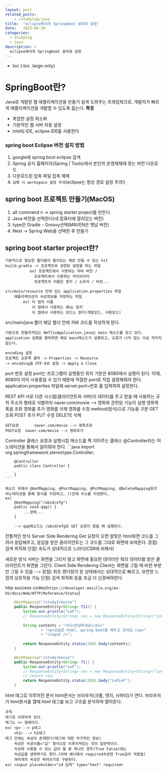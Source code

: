 ```yaml
---
layout: post
related_posts:
    - /studylog/java
title:  "eclipse에서의 Springboot 설치와 설정"
date:   2025-06-30
categories:
  - studylog
  - java
description: >
  eclipse에서의 Springboot 설치와 설정
---
```

* toc
{:toc .large-only}

# SpringBoot란?
Java로 개발된 웹 애플리케이션을 만들기 쉽게 도와주는 프레임워크로, 개발자가 빠르게 애플리케이션을 개발할 수 있도록 돕는다.
**특징**
* 복잡한 설정 최소화
* 기본적인 웹 서버 자동 설정
* intellij IDE, eclipse IDE를 사용한다

### spring boot Eclipse 버전 설치 방법
1. google에 spring boot eclipse 검색
2. Spring 공식 홈페이지(Spring | Tools)에서 본인의 운영체제에 맞는 버전 다운로드
3. 다운로드된 압축 파일 압축 해제
4. `실행 시 workspace 설정 주의`(eclipse는 항상 경로 설정 주의!)

## spring boot 프로젝트 만들기(MacOS)
1. alt command n -> spring starter project를 만든다.
2. Java 버전을 선택한다(내 컴퓨터에 깔려있는 버전)
3. type은 Gradle - Groovy선택(MAVEN은 옛날 버전)
4. Next -> Spring Web을 선택한 후 만들기

## spring boot starter project란?
	기본적으로 필요한 폴더들이 들어있는 채로 만들 수 있는 kit
	build.gradle -> 프로젝트와 관련된 설정을 하는 파일
			   ex) 프로젝트에서 사용하는 자바 버전 /
				 프로젝트에서 사용하는 라이브러리
				 프로젝트의 이름은 뭔지 / 소유자 / 버전...
	
	src/main/resource 안에 있는 application.properties 파일
		애플리케이션의 속성정보를 저장하는 파일
			ex) 이 앱의 이름
			    이 앱에서 사용하는 db는 뭔지
			    이 앱에서 사용하는 모드는 뭔지(개발모드, 사용모드)

src/main/java 폴더
	해당 폴더 안에 자바 코드를 작성하게 된다.

	기본으로 만들어져있는 NeflixApplication.java는 main 메소드를 갖고 있다.
	application 실행을 클릭하면 해당 main메소드가 실행되고, 오류가 나지 않는 이상 꺼지지 않는다.

    encoding 설정
	프로젝트 오른쪽 클릭 -> Properties -> Resource
	-> encoding을 UTF-8로 설정 -> Apply & Close

port 번호 설정
	port는 프로그램이 실행중인 위치
	기본은 8080에서 실행이 된다.
	이때, 8080이 이미 사용중일 수 있기 때문에 적절한 port로 직접 설정해줘야 한다.
	application.properties 파일에 
		server.port=번호
	를 입력하여 설정한다.

REST API
서로 다른 시스템(클라이언트와 서버)이 데이터를 주고 받을 때 사용하는 규칙
주소의 형태로 식별하자
naver.com/movie --> 영화와 관련된 기능이 실행
                영화목록을 조회
                영화를 추가
                영화를 삭제
                영화를 수정
method(방식)으로 기능을 구분
    GET		조회
    POST		추가
    PUT 		수정
    DELETE		삭제

    GET요청		naver.com/movie --> 영화조회
    POST요청	naver.com/movie --> 영화추가

Controller 클래스
	요청과 실행시킬 메소드를 짝 지어주는 클래스
	@Controller라는 어노테이션을 통해서 알려줘야 한다.
    ```java
        import org.springframework.stereotype.Controller;

        @Controller
        public class Controller {
        
        }
    ```

	메소드 위에서 @GetMapping, @PostMapping, @PutMapping, @DeleteMapping등의
	어노테이션을 통해 방식을 지정하고, ()안에 주소를 지정한다,
	ex)
		@GetMapping("/abcd/efg")
		public void qqq() {
			...생략...
		}

		--> qqq메소드는 /abcd/efg로 GET 요청이 왔을 때 실행된다.

전통적인 방식
	Server Side Rendering
		Get 요청이 오면 알맞은 html화면 코드를 그려서 응답해주고,
		응답을 받은 클라이언트는 그 코드를 그대로 화면에 보여준다.
		장점) 검색 최적화
		단점) 속도가 상대적으로 느리다(CSR에 비해서)

새로운 방식
	서버는 화면을 그리지 말고 화면에 필요한 데이터만 줘라
	데이터를 받은 클라이언트가 화면을 그린다. Client Side Rendering
	Client는 화면을 그릴 때 바뀐 부분만 그릴 수 있음
	--> 장점) 최초 렌더링이 된 상태에서는 상대적으로 빠르고, 유연한 느낌의 상호작용 가능
	    단점) 검색 최적화 등을 조금 더 신경써야한다.

http success codes(`https://developer.mozilla.org/en-US/docs/Web/HTTP/Reference/Status`)

```java
    @GetMapping("/study2/movie")
    public ResponseEntity<String> f11() {
        System.out.println("LeF");
		// ResponseEntity<String> res = new ResponseEntity<String>("LeFLeF", HttpStatusCode.valueOf(200));
        
        String contents = "<h1>안녕하세요</h1>"
                + "<p>오늘은 html, spring boot를 배우고 있어요.</p>"
                + "<input />";
        
        return ResponseEntity.status(200).body(contents);
    }
```

```java
    @GetMapping("/study/movie")
	public ResponseEntity<String> f1() {
		System.out.println("LeF");
		// ResponseEntity<String> res = new ResponseEntity<String>("LeFLeF", HttpStatusCode.valueOf(200));
        // return res;
		return ResponseEntity.status(200).body("LeFLeF");
	}
```

html
	태그로 이루어진 문서
	html문서는 브라우저(크롬, 엣지, 사파리)가 연다.
	브라우저가 html문서를 열때 html 태그를 보고 구조를 분석하여 열어준다.

	규칙
	태그로 이루어져 있다.
	태그는 <> 형태이다.
	ex) <p> --> p태그
	    <h1> --> h1태그
	태그 안에는 속성이 존재한다(태그에 대한 부가적인 정보)
		속성은 속성이름="값" 형식으로 이루어져있는 것이 일반적이다.
		속성에 사용할 수 있는 값이 둘 중 하나인 경우(True False)에는
		속성값을 생략하기도 한다.(아래 예시에서 required속성엔 True값이 적용됨)
		여러개의 속성은 띄어쓰기로 구분된다.
	ex) <input placeholder="id 입력" type="text" required>